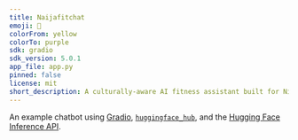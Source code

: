```yaml
---
title: Naijafitchat
emoji: 💬
colorFrom: yellow
colorTo: purple
sdk: gradio
sdk_version: 5.0.1
app_file: app.py
pinned: false
license: mit
short_description: A culturally-aware AI fitness assistant built for Nigerians.
---
```


An example chatbot using [Gradio](https://gradio.app), [`huggingface_hub`](https://huggingface.co/docs/huggingface_hub/v0.22.2/en/index), and the [Hugging Face Inference API](https://huggingface.co/docs/api-inference/index).